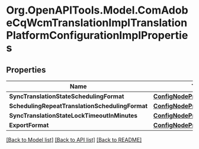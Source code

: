 # Org.OpenAPITools.Model.ComAdobeCqWcmTranslationImplTranslationPlatformConfigurationImplProperties
## Properties

Name | Type | Description | Notes
------------ | ------------- | ------------- | -------------
**SyncTranslationStateSchedulingFormat** | [**ConfigNodePropertyString**](ConfigNodePropertyString.md) |  | [optional] 
**SchedulingRepeatTranslationSchedulingFormat** | [**ConfigNodePropertyString**](ConfigNodePropertyString.md) |  | [optional] 
**SyncTranslationStateLockTimeoutInMinutes** | [**ConfigNodePropertyString**](ConfigNodePropertyString.md) |  | [optional] 
**ExportFormat** | [**ConfigNodePropertyDropDown**](ConfigNodePropertyDropDown.md) |  | [optional] 

[[Back to Model list]](../README.md#documentation-for-models) [[Back to API list]](../README.md#documentation-for-api-endpoints) [[Back to README]](../README.md)

